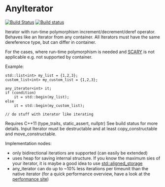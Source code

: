 # AnyIterator
[![Build Status](https://travis-ci.org/TinyTinni/AnyIterator.svg?branch=master)](https://travis-ci.org/TinyTinni/AnyIterator)
[![Build status](https://ci.appveyor.com/api/projects/status/8stwrgm6ud4ovjs3?svg=true)](https://ci.appveyor.com/project/TinyTinni/anyiterator)

Iterator with run-time polymorphism increment/decrement/deref operator.
Behaves like an Iterator from any container.
All Iterators must have the same dereference type, but can differ in container.

For the cases, where run-time polymorphism is needed and
[SCARY](http://www.open-std.org/jtc1/sc22/wg21/docs/papers/2009/n2913.pdf)
is not applicable e.g. not supported by container.

Example:
```
std::list<int> my_list = {1,2,3};
custom_list<int> my_custom_list = {1,2,3};

any_iterator<int> it;
if (condition)
    it = std::begin(my_list);
else
    it = std::begin(my_custom_list);

// do stuff with iterator like iterating

```

Requires C++11 (type_traits, static_assert, nullptr) See build status for more details.
Input Iterator must be destructable and at least copy_constructable and move_constructable.

Implementation nodes:
- only bidirectional iteratiors are supported (can easily be extended)
- uses heap for saving internal structure. If you know the maximum sies of your iterator, it is maybe a good idea to use [std::aligned_storage](http://en.cppreference.com/w/cpp/types/aligned_storage)
- any_iterator can do up to ~10% less iterations per timeunit than the native iterator (for a quick performance overview, have a look at the [performance site](./tests/Readme.md))
 


